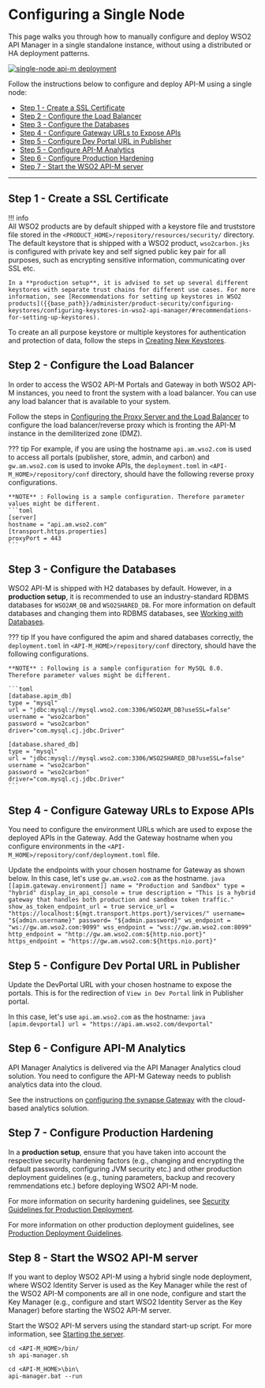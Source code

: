 # Configuring a Single Node

This page walks you through how to manually configure and deploy WSO2 API Manager in a single standalone instance, without using a distributed or HA deployment patterns. 

<a href="{{base_path}}/assets/img/setup-and-install/single-node-apim-deployment.png"><img src="{{base_path}}/assets/img/setup-and-install/single-node-apim-deployment.png" alt="single-node api-m deployment"></a>

Follow the instructions below to configure and deploy API-M using a single node:

-   [Step 1 - Create a SSL Certificate](#step-1-create-a-ssl-certificate)
-   [Step 2 - Configure the Load Balancer](#step-2-configure-the-load-balancer)
-   [Step 3 - Configure the Databases](#step-3-configure-the-databases)
-   [Step 4 - Configure Gateway URLs to Expose APIs](#step-4-configure-gateway-urls-to-expose-apis)
-   [Step 5 - Configure Dev Portal URL in Publisher](#step-5-configure-dev-portal-url-in-publisher)
-   [Step 5 - Configure API-M Analytics](#step-5-configure-api-m-analytics)
-   [Step 6 - Configure Production Hardening](#step-6-configure-production-hardening)
-   [Step 7 - Start the WSO2 API-M server](#step-7-start-the-wso2-api-m-server)

----------------------------

## Step 1 - Create a SSL Certificate

!!! info   
    All WSO2 products are by default shipped with a keystore file and truststore file stored in the 
    `<PRODUCT_HOME>/repository/resources/security/` directory. The default keystore that is shipped with a WSO2 product, 
    `wso2carbon.jks` is configured with private key and self signed public key pair for all purposes, such as encrypting 
    sensitive information, communicating over SSL etc. 
    
    In a **production setup**, it is advised to set up several different keystores with separate trust chains for different use cases. For more information, see [Recommendations for setting up keystores in WSO2 products]({{base_path}}/administer/product-security/configuring-keystores/configuring-keystores-in-wso2-api-manager/#recommendations-for-setting-up-keystores).

To create an all purpose keystore or multiple keystores for authentication and protection of data, follow the steps in [Creating New Keystores]({{base_path}}/administer/product-security/configuring-keystores/keystore-basics/creating-new-keystores/).

## Step 2 - Configure the Load Balancer

In order to access the WSO2 API-M Portals and Gateway in both WSO2 API-M instances, you need to front the system with a load balancer. You can use any load balancer that is available to your system.

Follow the steps in [Configuring the Proxy Server and the Load Balancer]({{base_path}}/install-and-setup/deploying-wso2-api-manager/configuring-the-proxy-server-and-the-load-balancer) to configure the load balancer/reverse proxy which is fronting the API-M instance in the demiliterized zone (DMZ).

??? tip
    For example, if you are using the hostname `api.am.wso2.com` is used to access all portals (publisher, store, admin, and carbon) and `gw.am.wso2.com` is used to invoke APIs, the `deployment.toml` in `<API-M_HOME>/repository/conf` directory, should have the following reverse proxy configurations.

    **NOTE** : Following is a sample configuration. Therefore parameter values might be different.
    ```toml
    [server]
    hostname = "api.am.wso2.com"
    [transport.https.properties]
    proxyPort = 443
    ```

## Step 3 - Configure the Databases

WSO2 API-M is shipped with H2 databases by default. However, in a **production setup**, it is recommended to use an industry-standard RDBMS databases for  `WSO2AM_DB` and `WSO2SHARED_DB`. For more information on default databases and changing them into RDBMS databases, see [Working with Databases]({{base_path}}/install-and-setup/setting-up-databases/overview/).

??? tip
    If you have configured the apim and shared databases correctly, the `deployment.toml` in `<API-M_HOME>/repository/conf` 
    directory, should have the following configurations.

    **NOTE** : Following is a sample configuration for MySQL 8.0. Therefore parameter values might be different.

    ```toml
    [database.apim_db]
    type = "mysql"
    url = "jdbc:mysql://mysql.wso2.com:3306/WSO2AM_DB?useSSL=false"
    username = "wso2carbon"
    password = "wso2carbon"
    driver="com.mysql.cj.jdbc.Driver"

    [database.shared_db]
    type = "mysql"
    url = "jdbc:mysql://mysql.wso2.com:3306/WSO2SHARED_DB?useSSL=false"
    username = "wso2carbon"
    password = "wso2carbon"
    driver="com.mysql.cj.jdbc.Driver"
    ```

## Step 4 - Configure Gateway URLs to Expose APIs

You need to configure the environment URLs which are used to expose the deployed APIs in the Gateway. Add the Gateway 
hostname when you configure environments in the `<API-M_HOME>/repository/conf/deployment.toml` file. 

Update the endpoints with your chosen hostname for Gateway as shown below. 
In this case, let's use `gw.am.wso2.com` as the hostname.
    ``` java
    [[apim.gateway.environment]]
    name = "Production and Sandbox"
    type = "hybrid"
    display_in_api_console = true
    description = "This is a hybrid gateway that handles both production and sandbox token traffic."
    show_as_token_endpoint_url = true
    service_url = "https://localhost:${mgt.transport.https.port}/services/"
    username= "${admin.username}"
    password= "${admin.password}"
    ws_endpoint = "ws://gw.am.wso2.com:9099"
    wss_endpoint = "wss://gw.am.wso2.com:8099"
    http_endpoint = "http://gw.am.wso2.com:${http.nio.port}"
    https_endpoint = "https://gw.am.wso2.com:${https.nio.port}"
    ```    
## Step 5 - Configure Dev Portal URL in Publisher

Update the DevPortal URL with your chosen hostname to expose the portals. This is for the redirection of 
`View in Dev Portal` link in Publisher portal.  

In this case, let's use `api.am.wso2.com` as the hostname:
    ```java
    [apim.devportal]
    url = "https://api.am.wso2.com/devportal"
    ```

## Step 6 - Configure API-M Analytics

API Manager Analytics is delivered via the API Manager Analytics cloud solution. You need to configure the API-M Gateway needs to publish analytics data into the cloud.

See the instructions on [configuring the synapse Gateway]({{base_path}}/observe/api-manager-analytics/configure-analytics/configure-synapse-gateway) with the cloud-based analytics solution.

## Step 7 - Configure Production Hardening

In a **production setup**, ensure that you have taken into account the respective security hardening factors 
(e.g., changing and encrypting the default passwords, configuring JVM security etc.) and other production deployment 
guidelines (e.g., tuning parameters, backup and recovery remmendations etc.) before deploying WSO2 API-M node. 

For more information on security hardening guidelines, see [Security Guidelines for Production Deployment]({{base_path}}/install-and-setup/deploying-wso2-api-manager/security-guidelines-for-production-deployment/).

For more information on other production deployment guidelines, see [Production Deployment Guidelines]({{base_path}}/install-and-setup/deploying-wso2-api-manager/production-deployment-guidelines/#common-guidelines-and-checklist).
  
## Step 8 - Start the WSO2 API-M server

If you want to deploy WSO2 API-M using a hybrid single node deployment, where WSO2 Identity Server is used as the Key Manager while the rest of the WSO2 API-M components are all in one node, configure and start the Key Manager (e.g., configure and start WSO2 Identity Server as the Key Manager) before starting the WSO2 API-M server.


Start the WSO2 API-M servers using the standard start-up script. For more information, see [Starting the server]({{base_path}}/install-and-setup/installation-guide/running-the-product/#starting-the-server).

```tab="Linux/Mac OS"
cd <API-M_HOME>/bin/
sh api-manager.sh
```

```tab="Windows"
cd <API-M_HOME>\bin\
api-manager.bat --run 
```
